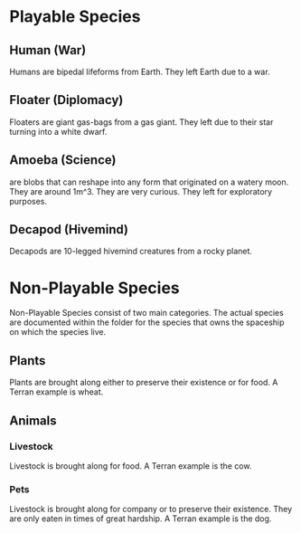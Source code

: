 # Playable Species

## Human (War)
Humans are bipedal lifeforms from Earth. They left Earth due to a war.

## Floater (Diplomacy)
Floaters are giant gas-bags from a gas giant. They left due to their star turning into a white dwarf.

## Amoeba (Science)
 are blobs that can reshape into any form that originated on a watery moon. They are around 1m^3. They are very curious. They left for exploratory purposes.

## Decapod (Hivemind)
Decapods are 10-legged hivemind creatures from a rocky planet.

# Non-Playable Species

Non-Playable Species consist of two main categories. The actual species are documented within the folder for the species that owns the spaceship on which the species live.

## Plants

Plants are brought along either to preserve their existence or for food. A Terran example is wheat.

## Animals

### Livestock

Livestock is brought along for food. A Terran example is the cow.

### Pets

Livestock is brought along for company or to preserve their existence. They are only eaten in times of great hardship. A Terran example is the dog.
